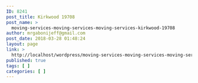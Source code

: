 ```yaml
---
ID: 8241
post_title: Kirkwood 19708
post_name: >
  moving-services-moving-services-moving-services-kirkwood-19708
author: mrgabonijeff@gmail.com
post_date: 2018-03-28 01:48:24
layout: page
link: >
  http://localhost/wordpress/moving-services-moving-services-moving-services-kirkwood-19708/
published: true
tags: [ ]
categories: [ ]
---
```

